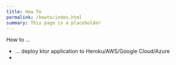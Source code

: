```yaml
---
title: How To
permalink: /howto/index.html
summary: This page is a placeholder  
---
```


How to …

* … deploy ktor application to Heroku/AWS/Google Cloud/Azure
* 
